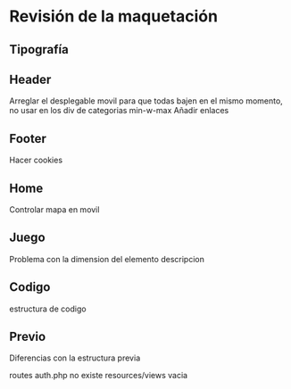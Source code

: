 # Revisión de la maquetación

## Tipografía

## Header
Arreglar el desplegable movil para que todas bajen en el mismo momento, no usar en los div de categorias min-w-max
Añadir enlaces

## Footer
Hacer cookies

## Home
Controlar mapa en movil

## Juego
Problema con la dimension del elemento descripcion

## Codigo
estructura de codigo

## Previo
Diferencias con la estructura previa

routes auth.php no existe
resources/views vacia